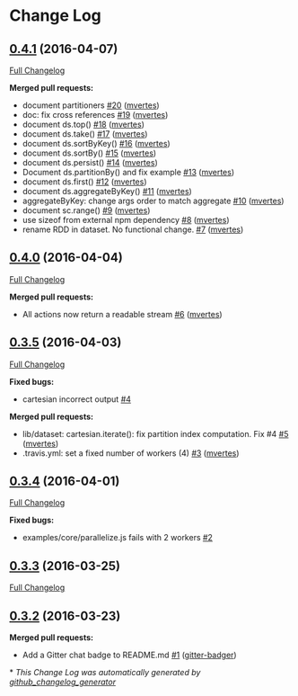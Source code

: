# Change Log

## [0.4.1](https://github.com/skale-me/skale-engine/tree/0.4.1) (2016-04-07)
[Full Changelog](https://github.com/skale-me/skale-engine/compare/0.4.0...0.4.1)

**Merged pull requests:**

- document partitioners [\#20](https://github.com/skale-me/skale-engine/pull/20) ([mvertes](https://github.com/mvertes))
- doc: fix cross references [\#19](https://github.com/skale-me/skale-engine/pull/19) ([mvertes](https://github.com/mvertes))
- document ds.top\(\) [\#18](https://github.com/skale-me/skale-engine/pull/18) ([mvertes](https://github.com/mvertes))
- document ds.take\(\) [\#17](https://github.com/skale-me/skale-engine/pull/17) ([mvertes](https://github.com/mvertes))
- document ds.sortByKey\(\) [\#16](https://github.com/skale-me/skale-engine/pull/16) ([mvertes](https://github.com/mvertes))
- document ds.sortBy\(\) [\#15](https://github.com/skale-me/skale-engine/pull/15) ([mvertes](https://github.com/mvertes))
- document ds.persist\(\) [\#14](https://github.com/skale-me/skale-engine/pull/14) ([mvertes](https://github.com/mvertes))
- Document ds.partitionBy\(\) and fix example [\#13](https://github.com/skale-me/skale-engine/pull/13) ([mvertes](https://github.com/mvertes))
- document ds.first\(\) [\#12](https://github.com/skale-me/skale-engine/pull/12) ([mvertes](https://github.com/mvertes))
- document ds.aggregateByKey\(\) [\#11](https://github.com/skale-me/skale-engine/pull/11) ([mvertes](https://github.com/mvertes))
- aggregateByKey: change args order to match aggregate [\#10](https://github.com/skale-me/skale-engine/pull/10) ([mvertes](https://github.com/mvertes))
- document sc.range\(\) [\#9](https://github.com/skale-me/skale-engine/pull/9) ([mvertes](https://github.com/mvertes))
- use sizeof from external npm dependency [\#8](https://github.com/skale-me/skale-engine/pull/8) ([mvertes](https://github.com/mvertes))
- rename RDD in dataset. No functional change. [\#7](https://github.com/skale-me/skale-engine/pull/7) ([mvertes](https://github.com/mvertes))

## [0.4.0](https://github.com/skale-me/skale-engine/tree/0.4.0) (2016-04-04)
[Full Changelog](https://github.com/skale-me/skale-engine/compare/0.3.5...0.4.0)

**Merged pull requests:**

- All actions now return a readable stream [\#6](https://github.com/skale-me/skale-engine/pull/6) ([mvertes](https://github.com/mvertes))

## [0.3.5](https://github.com/skale-me/skale-engine/tree/0.3.5) (2016-04-03)
[Full Changelog](https://github.com/skale-me/skale-engine/compare/0.3.4...0.3.5)

**Fixed bugs:**

- cartesian incorrect output [\#4](https://github.com/skale-me/skale-engine/issues/4)

**Merged pull requests:**

- lib/dataset: cartesian.iterate\(\): fix partition index computation. Fix \#4 [\#5](https://github.com/skale-me/skale-engine/pull/5) ([mvertes](https://github.com/mvertes))
- .travis.yml: set a fixed number of workers \(4\)  [\#3](https://github.com/skale-me/skale-engine/pull/3) ([mvertes](https://github.com/mvertes))

## [0.3.4](https://github.com/skale-me/skale-engine/tree/0.3.4) (2016-04-01)
[Full Changelog](https://github.com/skale-me/skale-engine/compare/0.3.3...0.3.4)

**Fixed bugs:**

- examples/core/parallelize.js fails with 2 workers [\#2](https://github.com/skale-me/skale-engine/issues/2)

## [0.3.3](https://github.com/skale-me/skale-engine/tree/0.3.3) (2016-03-25)
[Full Changelog](https://github.com/skale-me/skale-engine/compare/0.3.2...0.3.3)

## [0.3.2](https://github.com/skale-me/skale-engine/tree/0.3.2) (2016-03-23)
**Merged pull requests:**

- Add a Gitter chat badge to README.md [\#1](https://github.com/skale-me/skale-engine/pull/1) ([gitter-badger](https://github.com/gitter-badger))



\* *This Change Log was automatically generated by [github_changelog_generator](https://github.com/skywinder/Github-Changelog-Generator)*